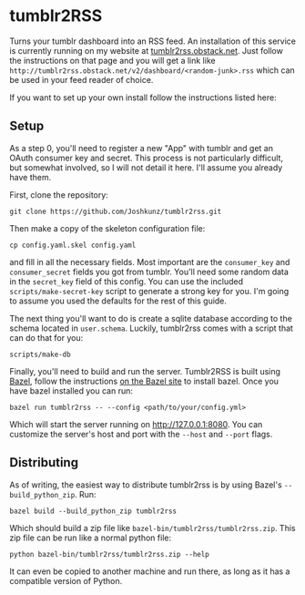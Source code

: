 # tumblr2RSS

Turns your tumblr dashboard into an RSS feed. An installation of this service
is currently running on my website at 
[tumblr2rss.obstack.net](http://tumblr2rss.obstack.net).
Just follow the instructions on that page and you will get a link
like `http://tumblr2rss.obstack.net/v2/dashboard/<random-junk>.rss`
which can be used in your feed reader of choice.

If you want to set up your own install follow the instructions listed here:

## Setup

As a step 0, you'll need to register a new "App" with tumblr and get
an OAuth consumer key and secret. This process is not particularly difficult,
but somewhat involved, so I will not detail it here. I'll assume you
already have them.

First, clone the repository:

    git clone https://github.com/Joshkunz/tumblr2rss.git

Then make a copy of the skeleton configuration file:

    cp config.yaml.skel config.yaml

and fill in all the necessary fields. Most important are the 
`consumer_key` and `consumer_secret` fields you got from tumblr. You'll need
some random data in the `secret_key` field of this config. You can use the
included `scripts/make-secret-key` script to generate a strong key for you.
I'm going to assume you used the defaults for the rest of this guide.

The next thing you'll want to do is create a sqlite database according
to the schema located in `user.schema`. Luckily, tumblr2rss comes with
a script that can do that for you:

    scripts/make-db

Finally, you'll need to build and run the server. Tumblr2RSS is built using
[Bazel][bazel], follow the instructions
[on the Bazel site](https://docs.bazel.build/versions/master/install.html) to
install bazel. Once you have bazel installed you can run:

    bazel run tumblr2rss -- --config <path/to/your/config.yml>

Which will start the server running on <http://127.0.0.1:8080>. You can
customize the server's host and port with the `--host` and `--port` flags.

## Distributing

As of writing, the easiest way to distribute tumblr2rss is by using Bazel's
`--build_python_zip`. Run:

    bazel build --build_python_zip tumblr2rss

Which should build a zip file like `bazel-bin/tumblr2rss/tumblr2rss.zip`. This
zip file can be run like a normal python file:

    python bazel-bin/tumblr2rss/tumblr2rss.zip --help

It can even be copied to another machine and run there, as long as it has a
compatible version of Python.

[bazel]: https://bazel.build/
